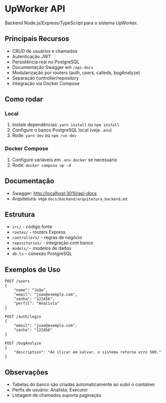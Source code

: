 

# UpWorker API

Backend Node.js/Express/TypeScript para o sistema UpWorker.

## Principais Recursos
- CRUD de usuários e chamados
- Autenticação JWT
- Persistência real no PostgreSQL
- Documentação Swagger em `/api-docs`
- Modularização por routers (auth, users, calleds, bugAnalyze)
- Separação controller/repository
- Integração via Docker Compose

## Como rodar

### Local
1. Instale dependências: `yarn install` ou `npm install`
2. Configure o banco PostgreSQL local (veja `.env`)
3. Rode: `yarn dev` ou `npm run dev`

### Docker Compose
1. Configure variáveis em `.env.docker` se necessário
2. Rode: `docker compose up -d`

## Documentação
- Swagger: [http://localhost:3010/api-docs](http://localhost:3010/api-docs)
- Arquitetura: veja `docs/backend/arquitetura_backend.md`

## Estrutura
- `src/` - código fonte
- `routes/` - routers Express
- `controllers/` - regras de negócio
- `repositories/` - integração com banco
- `models/` - modelos de dados
- `db.ts` - conexão PostgreSQL

## Exemplos de Uso
```http
POST /users
{
	"nome": "João",
	"email": "joao@exemplo.com",
	"senha": "123456",
	"perfil": "Analista"
}

POST /auth/login
{
	"email": "joao@exemplo.com",
	"senha": "123456"
}

POST /bugAnalyze
{
	"description": "Ao clicar em salvar, o sistema retorna erro 500."
}
```

## Observações
- Tabelas do banco são criadas automaticamente ao subir o container
- Perfis de usuário: Analista, Executor
- Listagem de chamados suporta paginação
